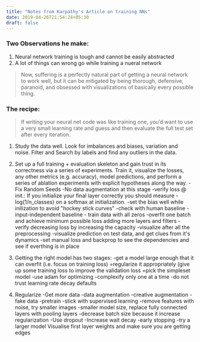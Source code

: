 ```yaml
---
title: "Notes from Karpathy's Article on training NNs"
date: 2019-04-26T21:54:24+05:30
draft: false
---
```


### Two Observations he make:
1. Neural network training is tough and cannot be easily abstracted
2. A lot of things can wrong go while training a nueral network

>Now, suffering is a perfectly natural part of getting a neural network to work well, but it can be mitigated by being thorough, defensive, paranoid, and obsessed with visualizations of basically every possible thing.

### The recipe:

>If writing your neural net code was like training one, you’d want to use a very small learning rate and guess and then evaluate the full test set after every iteration.

1. Study the data well. Look for imbalances and biases, variation and noise. Filter and Search by labels and find any outliers in the data.

2. Set up a full training + evaluation skeleton and gain trust in its correctness via a series of experiments.  Train it, visualize the losses, any other metrics (e.g. accuracy), model predictions, and perform a series of ablation experiments with explicit hypotheses along the way.
	-Fix Random Seeds
	-No data augmentation at this stage
	-verify loss @ init.: If you initialize your final layer correctly you should measure -log(1/n_classes) on a softmax at initialization.
	-set the bias well while inilization to avoid "hockey stick curves"
	-check with human baseline
	-input-independent baseline - train data with all zeros
	-overfit one batch and achieve minimum possible loss adding more layers and filters
	-verify decreasing loss by increasing the capacity
	-visualize after all the preprocessing
	-visualize prediction on test data, and get clues from it's dynamics
	-set manual loss and backprop to see the dependencies and see if everthing is in place
3. Getting the right model has two stages:
	-get a model large enough that it can overfit (i.e. focus on training loss) 
	=regularize it appropriately (give up some training loss to improve the validation loss
	=pick the simpleset model
	-use adam for optimizing
	-complexify only one at a time
	-do not trust learning rate decay defaults
4. Regularize
	-Get more data
	-data augmentation
	-creative augmentation - fake data
	-pretrain
	-stick with supervised learning
	-remove features with noise, try smaller images
	-smaller model size, replace fully connected layers with pooling layers
	-decrease batch size because it increase regularization
	-Use dropout
	-Increase wait decay
	-early stopping
	-try a larger model
	Visualise first layer weights and make sure you are getting edges